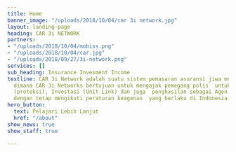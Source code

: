```yaml
---
title: Home
banner_image: "/uploads/2018/10/04/car 3i network.jpg"
layout: landing-page
heading: CAR 3i NETWORK
partners:
- "/uploads/2018/10/04/mobiss.png"
- "/uploads/2018/10/04/car.jpg"
- "/uploads/2018/09/27/3i-network.png"
services: []
sub_heading: Insurance Invesment Income
textline: CAR 3i Network adalah suatu sistem pemasaran asuransi jiwa melalui jaringan  keagenan,
  dimana CAR 3i Networks bertujuan untuk mengajak pemegang polis  untuk memiliki perlindungan
  (proteksi), Investasi (Unit Link) dan juga  penghasilan sebagai Agen Asuransi Jiwa
  dengan tetap mengikuti peraturan keagenan  yang berlaku di Indonesia.
hero_button:
  text: Pelajari Lebih Lanjut
  href: "/about"
show_news: true
show_staff: true

---
```

